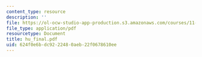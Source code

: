 ```yaml
---
content_type: resource
description: ''
file: https://ol-ocw-studio-app-production.s3.amazonaws.com/courses/11-947-new-century-cities-real-estate-digital-technology-and-design-fall-2004/624f0e6bdc9222480aeb22f0678610ee_hu_final.pdf
file_type: application/pdf
resourcetype: Document
title: hu_final.pdf
uid: 624f0e6b-dc92-2248-0aeb-22f0678610ee
---
```

